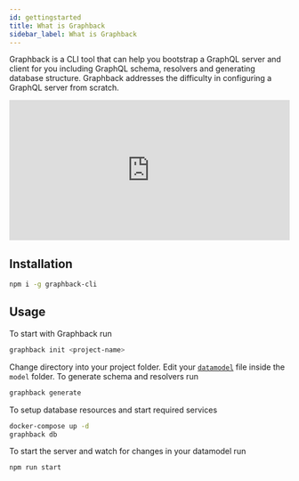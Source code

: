 ```yaml
---
id: gettingstarted
title: What is Graphback
sidebar_label: What is Graphback
---
```


Graphback is a CLI tool that can help you bootstrap a GraphQL server and client for you including GraphQL schema, resolvers and generating database structure. Graphback addresses the difficulty in configuring a GraphQL server from scratch.

<div style="width:100%;height:0;padding-bottom:50%;position:relative;"><iframe src="https://giphy.com/embed/Uov4EC4W3G74TtWZKf" width="100%" height="100%" style="position:absolute" frameBorder="0" class="giphy-embed" allowFullScreen></iframe></div>

## Installation
```bash
npm i -g graphback-cli
```

## Usage
To start with Graphback run
```bash
graphback init <project-name>
```

Change directory into your project folder. Edit your [`datamodel`](/docs/datamodel) file inside the `model` folder. To generate schema and resolvers run 
```bash
graphback generate
``` 

To setup database resources and start required services
```bash
docker-compose up -d
graphback db
```

To start the server and watch for changes in your datamodel run
```bash
npm run start
```